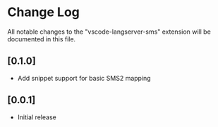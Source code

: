 # Change Log
All notable changes to the "vscode-langserver-sms" extension will be documented in this file.

## [0.1.0]
- Add snippet support for basic SMS2 mapping

## [0.0.1]
- Initial release
